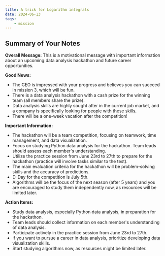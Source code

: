 ```yaml
---
title: A trick for Logarithm integrals
date: 2024-06-13
tags:
    - mission
---
```

## Summary of Your Notes

**Overall Message:** This is a motivational message with important information about an upcoming data analysis hackathon and future career opportunities.

**Good News:**

- The CEO is impressed with your progress and believes you can succeed in mission 3, which will be fun.
- There is a data analysis hackathon with a cash prize for the winning team (all members share the prize).
- Data analysis skills are highly sought after in the current job market, and a company is specifically looking for people with these skills.
- There will be a one-week vacation after the competition!

**Important Information:**

- The hackathon will be a team competition, focusing on teamwork, time management, and data visualization.
- Focus on studying Python data analysis for the hackathon. Team leads should assess each member's understanding.
- Utilize the practice session from June 23rd to 27th to prepare for the hackathon (practice will involve tasks similar to the test).
- The main evaluation criteria for the hackathon will be problem-solving skills and the accuracy of predictions.
- D-Day for the competition is July 5th.
- Algorithms will be the focus of the next season (after 5 years) and you are encouraged to study them independently now, as resources will be limited later.

**Action Items:**

- Study data analysis, especially Python data analysis, in preparation for the hackathon.
- Team leads should collect information on each member's understanding of data analysis.
- Participate actively in the practice session from June 23rd to 27th.
- If you want to pursue a career in data analysis, prioritize developing data visualization skills.
- Start studying algorithms now, as resources might be limited later.
